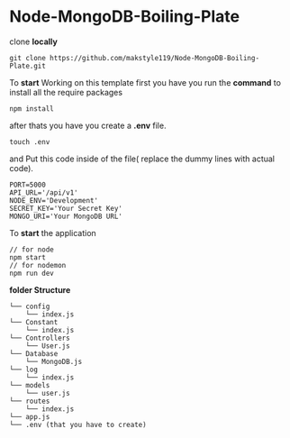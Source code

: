 # **Node-MongoDB-Boiling-Plate**

clone **locally**

```
git clone https://github.com/makstyle119/Node-MongoDB-Boiling-Plate.git
```

To **start** Working on this template first you have you run the **command** to install all the require packages

```
npm install
```

after thats you have you create a **.env** file.

```
touch .env
```

and Put this code inside of the file( replace the dummy lines with actual code).

```
PORT=5000
API_URL='/api/v1'
NODE_ENV='Development'
SECRET_KEY='Your Secret Key'
MONGO_URI='Your MongoDB URL'
```

To **start** the application

```
// for node
npm start
// for nodemon
npm run dev
```

**folder Structure**

```
└── config
    └── index.js
└── Constant
    └── index.js
└── Controllers
    └── User.js
└── Database
    └── MongoDB.js
└── log
    └── index.js
└── models
    └── user.js
└── routes
    └── index.js
└── app.js
└── .env (that you have to create)
```
